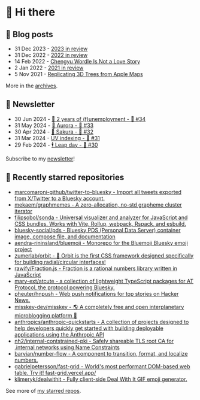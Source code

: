 # 👋 Hi there

## 📝 Blog posts

<!-- feed start -->
- 31 Dec 2023 - [2023 in review](https://cheeaun.com/blog/2023/12/2023-in-review/)
- 31 Dec 2022 - [2022 in review](https://cheeaun.com/blog/2022/12/2022-in-review/)
- 14 Feb 2022 - [Chengyu Wordle Is Not a Love Story](https://cheeaun.com/blog/2022/02/chengyu-wordle-is-not-a-love-story/)
- 2 Jan 2022 - [2021 in review](https://cheeaun.com/blog/2022/01/2021-in-review/)
- 5 Nov 2021 - [Replicating 3D Trees from Apple Maps](https://cheeaun.com/blog/2021/11/replicating-3d-trees-apple-maps/)
<!-- feed end -->

More in the [archives](https://cheeaun.com/blog/archives/).

## 📰 Newsletter

<!-- newsletter start -->
- 30 Jun 2024 - [🎂 2 years of (f)unemployment - 🥫 #34](https://cheeaun.substack.com/p/2-years-of-funemployment-34)
- 31 May 2024 - [🌌 Aurora - 🥫 #33](https://cheeaun.substack.com/p/aurora-33)
- 30 Apr 2024 - [🌸 Sakura - 🥫 #32](https://cheeaun.substack.com/p/sakura-32)
- 31 Mar 2024 - [UV indexing - 🥫 #31](https://cheeaun.substack.com/p/uv-indexing-31)
- 29 Feb 2024 - [🕴️ Leap day - 🥫 #30](https://cheeaun.substack.com/p/leap-day-30)
<!-- newsletter end -->

Subscribe to my [newsletter](https://cheeaun.substack.com/)!

## 🌟 Recently starred repositories

<!-- starred repos start -->
- [marcomaroni-github/twitter-to-bluesky - Import all tweets exported from X/Twitter to a Bluesky account.](https://github.com/marcomaroni-github/twitter-to-bluesky)
- [mekaem/graphmemes - A zero-allocation, no-std grapheme cluster iterator](https://github.com/mekaem/graphmemes)
- [filipsobol/sonda - Universal visualizer and analyzer for JavaScript and CSS bundles. Works with Vite, Rollup, webpack, Rspack, and esbuild.](https://github.com/filipsobol/sonda)
- [bluesky-social/pds - Bluesky PDS (Personal Data Server) container image, compose file, and documentation](https://github.com/bluesky-social/pds)
- [aendra-rininsland/bluemoji - Monorepo for the Bluemoji Bluesky emoji project](https://github.com/aendra-rininsland/bluemoji)
- [zumerlab/orbit - 💫 Orbit is the first CSS framework designed specifically for building radial/circular interfaces!](https://github.com/zumerlab/orbit)
- [rawify/Fraction.js - Fraction is a rational numbers library written in JavaScript](https://github.com/rawify/Fraction.js)
- [mary-ext/atcute - a collection of lightweight TypeScript packages for AT Protocol, the protocol powering Bluesky.](https://github.com/mary-ext/atcute)
- [pheuter/hnpush - Web push notifications for top stories on Hacker News.](https://github.com/pheuter/hnpush)
- [misskey-dev/misskey - 🌎 A completely free and open interplanetary microblogging platform 🚀](https://github.com/misskey-dev/misskey)
- [anthropics/anthropic-quickstarts - A collection of projects designed to help developers quickly get started with building deployable applications using the Anthropic API](https://github.com/anthropics/anthropic-quickstarts)
- [nh2/internal-contstrained-pki - Safely shareable TLS root CA for .internal networks using Name Constraints](https://github.com/nh2/internal-contstrained-pki)
- [barvian/number-flow - A component to transition, format, and localize numbers.](https://github.com/barvian/number-flow)
- [gabrielpetersson/fast-grid - World's most performant DOM-based web table. Try it! fast-grid.vercel.app/](https://github.com/gabrielpetersson/fast-grid)
- [klimeryk/dealwithit - Fully client-side Deal With It GIF emoji generator.](https://github.com/klimeryk/dealwithit)
<!-- starred repos end -->

See more of [my starred repos](https://github.com/stars/cheeaun/).
